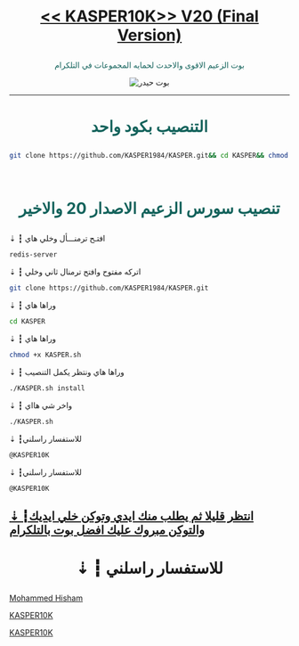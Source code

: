 # <p align="center" style="color:#cb3349" > [<< KASPER10K>> V20 (Final Version)](https://t.me/USA_KASPER)

 <p align="center" style="color: #14635c;" > بوت الزعيم الاقوى والاحدث لحمايه المجموعات في التلكرام
<p align="center"><img src="حيدر.jpg" alt="بوت حيدر" title="بوت حيدر">

***

# <p align="center" style="color: #14635c;" > التنصيب بكود واحد
```sh
git clone https://github.com/KASPER1984/KASPER.git&& cd KASPER&& chmod +x KASPER.sh && ./KASPER.sh install && ./KASPER.sh
```


<br>

# <p align="center" style="color: #14635c;" >  تنصيب سورس الزعيم الاصدار 20 والاخير

⇣ ┇  افتـح ترمنـــأل وخلي هاي
```sh
redis-server
```
⇣ ┇  اتركه مفتوح وافتح ترمنال ثاني وخلي
```sh
git clone https://github.com/KASPER1984/KASPER.git
```
⇣ ┇  وراها هاي
```sh
cd KASPER
```
⇣ ┇  وراها هاي 
```sh
chmod +x KASPER.sh
```
⇣ ┇  وراها هاي ونتظر يكمل التنصيب 
```sh
./KASPER.sh install
```
⇣ ┇  واخر شي هااي 
```sh
./KASPER.sh
```
⇣ ┇للاستفسار راسلني 
```sh
@KASPER10K
```
⇣ ┇للاستفسار راسلني 
```sh
@KASPER10K
```
##  [⇣ ┇انتظر قليلا ثم يطلب منك ايدي وتوكن خلي ايديك والتوكن مبروك عليك افضل بوت بالتلكرام](https://t.me/USA_KASPER)
# <p align="center"> ⇣ ┇  للاستفسار راسلني 

  [Mohammed Hisham](https://telegram.me/KASPER10K) <br>
  
  [KASPER10K](https://t.me/USA_KASPER) <br>
  
  [KASPER10K](https://t.me/USA_KASPER) 
